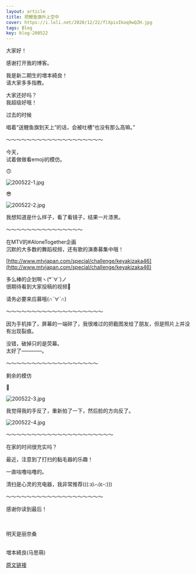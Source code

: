 ```yaml
---
layout: article
title: 把鲤鱼旗升上空中
cover: https://i.loli.net/2020/12/22/flXpixIkoq9wQZH.jpg
tags: Blog
key: blog-200522
---
```

大家好！

感谢打开我的博客。

我是新二期生的増本綺良！<br/>
请大家多多指教。

大家还好吗？<br/>
我超级好哦！

过去的时候

唱着“送鲤鱼旗到天上”的话，会被吐槽“也没有那么高嘛。”
<!--more-->

〜〜〜〜〜〜〜〜〜〜〜〜〜〜〜〜〜〜〜

今天，<br/>
试着做做看emoji的模仿。

🙃

![200522-1.jpg](https://i.loli.net/2020/12/22/flXpixIkoq9wQZH.jpg)

😎

![200522-2.jpg](https://i.loli.net/2020/12/22/jZRSrC8aO62hi9Q.jpg)

我想知道是什么样子，看了看镜子，结果一片漆黑。

〜〜〜〜〜〜〜〜〜〜〜〜〜〜〜

在MTV的#AloneTogether企画<br/>
沉默的大多数的舞蹈视频，还有歌的演奏募集中哦！

[http://www.mtvjapan.com/special/challenge/keyakizaka46](http://www.mtvjapan.com/special/challenge/keyakizaka46)

多么棒的企划啊ヽ(*´∀`)ノ<br/>
很期待看到大家投稿的视频👀

请务必要来应募哦(∩´∀`∩)

〜〜〜〜〜〜〜〜〜〜〜〜〜〜〜〜〜〜〜

因为手机摔了，屏幕的一端碎了，我很难过的把截图发给了朋友，但是照片上并没有出现裂痕。

没错，破掉只的是荧幕。<br/>
太好了————。

〜〜〜〜〜〜〜〜〜〜〜〜〜〜〜〜〜〜

剩余的模仿

🤔

![200522-3.jpg](https://i.loli.net/2020/12/22/JL75kDgqsEaWCh8.jpg)

我觉得我的手反了，重新拍了一下，然后脸的方向反了。

![200522-4.jpg](https://i.loli.net/2020/12/22/nO2UT7cesipoAuB.jpg)

〜〜〜〜〜〜〜〜〜〜〜〜〜〜〜〜〜〜〜〜〜

在家的时间很充实吗？

最近，注意到了打扫的黏毛器的乐趣！

一直咕噜咕噜的。

清扫是心灵的充电器，我非常推荐(((:з)⌒(ε-:)))

〜〜〜〜〜〜〜〜〜〜〜〜〜〜〜〜〜〜〜

感谢你读到最后！
<br/><br/><br/>

明天是丽奈桑
<br/><br/>

増本綺良(马思萌)

[原文链接](https://www.keyakizaka46.com/s/k46o/diary/detail/33929?cd=member)